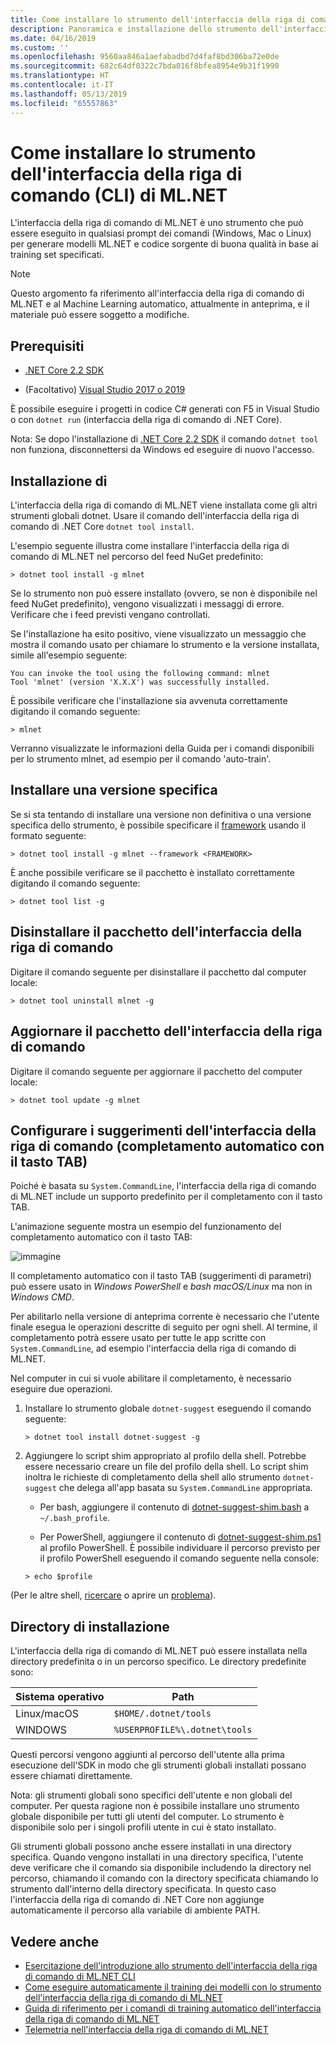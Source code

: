 ```yaml
---
title: Come installare lo strumento dell'interfaccia della riga di comando (CLI) di ML.NET
description: Panoramica e installazione dello strumento dell'interfaccia della riga di comando (CLI) di ML.NET.
ms.date: 04/16/2019
ms.custom: ''
ms.openlocfilehash: 9560aa846a1aefabadbd7d4faf8bd306ba72e0de
ms.sourcegitcommit: 682c64df0322c7bda016f8bfea8954e9b31f1990
ms.translationtype: HT
ms.contentlocale: it-IT
ms.lasthandoff: 05/13/2019
ms.locfileid: "65557863"
---
```

# <a name="how-to-install-the-mlnet-command-line-interface-cli-tool"></a>Come installare lo strumento dell'interfaccia della riga di comando (CLI) di ML.NET

L'interfaccia della riga di comando di ML.NET è uno strumento che può essere eseguito in qualsiasi prompt dei comandi (Windows, Mac o Linux) per generare modelli ML.NET e codice sorgente di buona qualità in base ai training set specificati.

> [!NOTE]
> Questo argomento fa riferimento all'interfaccia della riga di comando di ML.NET e al Machine Learning automatico, attualmente in anteprima, e il materiale può essere soggetto a modifiche.

## <a name="pre-requisites"></a>Prerequisiti

- [.NET Core 2.2 SDK](https://dotnet.microsoft.com/download/dotnet-core/2.2)

- (Facoltativo) [Visual Studio 2017 o 2019](https://visualstudio.microsoft.com/vs/)

È possibile eseguire i progetti in codice C# generati con F5 in Visual Studio o con `dotnet run` (interfaccia della riga di comando di .NET Core).

Nota: Se dopo l'installazione di [.NET Core 2.2 SDK](https://dotnet.microsoft.com/download/dotnet-core/2.2) il comando `dotnet tool` non funziona, disconnettersi da Windows ed eseguire di nuovo l'accesso.

## <a name="install"></a>Installazione di

L'interfaccia della riga di comando di ML.NET viene installata come gli altri strumenti globali dotnet. Usare il comando dell'interfaccia della riga di comando di .NET Core `dotnet tool install`. 

L'esempio seguente illustra come installare l'interfaccia della riga di comando di ML.NET nel percorso del feed NuGet predefinito:

```console
> dotnet tool install -g mlnet
```

Se lo strumento non può essere installato (ovvero, se non è disponibile nel feed NuGet predefinito), vengono visualizzati i messaggi di errore. Verificare che i feed previsti vengano controllati.

Se l'installazione ha esito positivo, viene visualizzato un messaggio che mostra il comando usato per chiamare lo strumento e la versione installata, simile all'esempio seguente:

```console
You can invoke the tool using the following command: mlnet
Tool 'mlnet' (version 'X.X.X') was successfully installed.
```

È possibile verificare che l'installazione sia avvenuta correttamente digitando il comando seguente:

```console
> mlnet
```

Verranno visualizzate le informazioni della Guida per i comandi disponibili per lo strumento mlnet, ad esempio per il comando 'auto-train'.

## <a name="install-a-specific-release-version"></a>Installare una versione specifica

Se si sta tentando di installare una versione non definitiva o una versione specifica dello strumento, è possibile specificare il [framework](../../standard/frameworks.md) usando il formato seguente:

```console
> dotnet tool install -g mlnet --framework <FRAMEWORK>
```

È anche possibile verificare se il pacchetto è installato correttamente digitando il comando seguente:

```console
> dotnet tool list -g
```

## <a name="uninstall-the-cli-package"></a>Disinstallare il pacchetto dell'interfaccia della riga di comando

Digitare il comando seguente per disinstallare il pacchetto dal computer locale:

```console
> dotnet tool uninstall mlnet -g
```

## <a name="update-the-cli-package"></a>Aggiornare il pacchetto dell'interfaccia della riga di comando

Digitare il comando seguente per aggiornare il pacchetto del computer locale:

```console
> dotnet tool update -g mlnet
```

## <a name="set-up-cli-suggestions-tab-based-auto-completion"></a>Configurare i suggerimenti dell'interfaccia della riga di comando (completamento automatico con il tasto TAB)

Poiché è basata su `System.CommandLine`, l'interfaccia della riga di comando di ML.NET include un supporto predefinito per il completamento con il tasto TAB.

L'animazione seguente mostra un esempio del funzionamento del completamento automatico con il tasto TAB:

![immagine](./media/cli-tab-completion.gif)

Il completamento automatico con il tasto TAB (suggerimenti di parametri) può essere usato in *Windows PowerShell* e *bash macOS/Linux* ma non in *Windows CMD*.

Per abilitarlo nella versione di anteprima corrente è necessario che l'utente finale esegua le operazioni descritte di seguito per ogni shell. Al termine, il completamento potrà essere usato per tutte le app scritte con `System.CommandLine`, ad esempio l'interfaccia della riga di comando di ML.NET.

Nel computer in cui si vuole abilitare il completamento, è necessario eseguire due operazioni.

1. Installare lo strumento globale `dotnet-suggest` eseguendo il comando seguente:

    ```console
    > dotnet tool install dotnet-suggest -g
    ```

2. Aggiungere lo script shim appropriato al profilo della shell. Potrebbe essere necessario creare un file del profilo della shell. Lo script shim inoltra le richieste di completamento della shell allo strumento `dotnet-suggest` che delega all'app basata su `System.CommandLine` appropriata.

    * Per bash, aggiungere il contenuto di [dotnet-suggest-shim.bash](https://github.com/dotnet/System.CommandLine/blob/master/src/System.CommandLine.Suggest/dotnet-suggest-shim.bash) a `~/.bash_profile`.

    * Per PowerShell, aggiungere il contenuto di [dotnet-suggest-shim.ps1](https://github.com/dotnet/System.CommandLine/blob/master/src/System.CommandLine.Suggest/dotnet-suggest-shim.ps1) al profilo PowerShell. È possibile individuare il percorso previsto per il profilo PowerShell eseguendo il comando seguente nella console:

    ```console
    > echo $profile
    ``` 

(Per le altre shell, [ricercare](https://github.com/dotnet/System.CommandLine/issues?q=is%3Aissue+is%3Aopen+label%3A%22shell+suggestion%22) o aprire un [problema](https://github.com/dotnet/System.CommandLine/issues)).

## <a name="installation-directory"></a>Directory di installazione

L'interfaccia della riga di comando di ML.NET può essere installata nella directory predefinita o in un percorso specifico. Le directory predefinite sono:

| Sistema operativo          | Path                          |
|-------------|-------------------------------|
| Linux/macOS | `$HOME/.dotnet/tools`         |
| WINDOWS     | `%USERPROFILE%\.dotnet\tools` |

Questi percorsi vengono aggiunti al percorso dell'utente alla prima esecuzione dell'SDK in modo che gli strumenti globali installati possano essere chiamati direttamente.

Nota: gli strumenti globali sono specifici dell'utente e non globali del computer. Per questa ragione non è possibile installare uno strumento globale disponibile per tutti gli utenti del computer. Lo strumento è disponibile solo per i singoli profili utente in cui è stato installato.

Gli strumenti globali possono anche essere installati in una directory specifica. Quando vengono installati in una directory specifica, l'utente deve verificare che il comando sia disponibile includendo la directory nel percorso, chiamando il comando con la directory specificata chiamando lo strumento dall'interno della directory specificata.
In questo caso l'interfaccia della riga di comando di .NET Core non aggiunge automaticamente il percorso alla variabile di ambiente PATH.

## <a name="see-also"></a>Vedere anche

- [Esercitazione dell'introduzione allo strumento dell'interfaccia della riga di comando di ML.NET CLI](../tutorials/mlnet-cli.md)
- [Come eseguire automaticamente il training dei modelli con lo strumento dell'interfaccia della riga di comando di ML.NET](../automate-training-with-cli.md)
- [Guida di riferimento per i comandi di training automatico dell'interfaccia della riga di comando di ML.NET](../reference/ml-net-cli-reference.md) 
- [Telemetria nell'interfaccia della riga di comando di ML.NET](../resources/ml-net-cli-telemetry.md)

